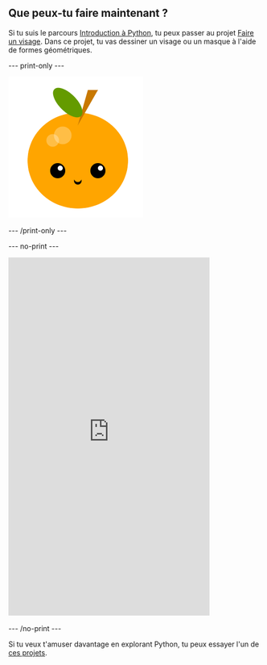 ## Que peux-tu faire maintenant ?

Si tu suis le parcours [Introduction à Python](https://projects.raspberrypi.org/en/raspberrypi/python-intro), tu peux passer au projet [Faire un visage](https://projects.raspberrypi.org/en/projects/make-a-face). Dans ce projet, tu vas dessiner un visage ou un masque à l'aide de formes géométriques.

--- print-only ---

![Projet Faire un visage](images/make-a-face-project.png)

--- /print-only ---

--- no-print ---

<iframe src="https://editor.raspberrypi.org/en/embed/viewer/fruit-face-example" width="400" height="710" frameborder="0" marginwidth="0" marginheight="0" allowfullscreen>
</iframe>

--- /no-print ---

Si tu veux t'amuser davantage en explorant Python, tu peux essayer l'un de [ces projets](https://projects.raspberrypi.org/en/projects?software%5B%5D=python).
